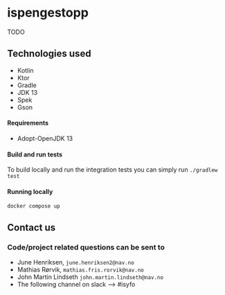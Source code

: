 # ispengestopp

TODO

## Technologies used
* Kotlin
* Ktor
* Gradle
* JDK 13
* Spek
* Gson

#### Requirements
* Adopt-OpenJDK 13

#### Build and run tests
To build locally and run the integration tests you can simply run `./gradlew test`

#### Running locally
`docker compose up`

## Contact us
### Code/project related questions can be sent to
* June Henriksen, `june.henriksen2@nav.no`
* Mathias Rørvik, `mathias.fris.rorvik@nav.no`
* John Martin Lindseth `john.martin.lindseth@nav.no`
* The following channel on slack --> #isyfo
